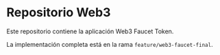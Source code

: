 # Repositorio Web3

Este repositorio contiene la aplicación Web3 Faucet Token.

La implementación completa está en la rama `feature/web3-faucet-final`.